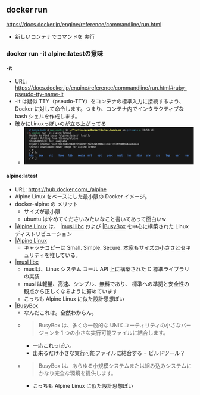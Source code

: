 ## docker run
https://docs.docker.jp/engine/reference/commandline/run.html
- 新しいコンテナでコマンドを 実行

### docker run -it alpine:latestの意味
#### -it
- URL: https://docs.docker.jp/engine/reference/commandline/run.html#ruby-pseudo-tty-name-it
- -it は疑似 TTY（pseudo-TTY）をコンテナの標準入力に接続するよう、 Docker に対して命令します。つまり、コンテナ内でインタラクティブな bash シェルを作成します。
- 確かにLinuxっぽいのが立ち上がってる
  - ![起動したコンテナ](image/first_container.png)

#### alpine:latest
- URL: https://hub.docker.com/_/alpine
- Alpine Linux をベースにした最小限の Docker イメージ。
- docker-alpine の メリット
  - サイズが最小限
  - ubuntu はやめてくださいみたいなこと書いてあって面白いw
- |[Alpine Linux](https://alpinelinux.org/) は、 |[musl libc](https://musl.libc.org/) および |[BusyBox](https://www.busybox.net/) を中心に構築された Linux ディストリビューション
- |[Alpine Linux](https://alpinelinux.org/)
  - キャッチコピーは Small. Simple. Secure. 本家もサイズの小ささとセキュリティを推している。
- |[musl libc](https://musl.libc.org/)
  - muslは、Linux システム コール API 上に構築された C 標準ライブラリの実装
  - musl は軽量、高速、シンプル、無料であり、 標準への準拠と安全性の観点から正しくなるように努めています
  - こっちも Alpine Linux に似た設計思想ぽい
- |[BusyBox](https://www.busybox.net/)
  - なんだこれは。全然わからん。
  - > BusyBox は、多くの一般的な UNIX ユーティリティの小さなバージョンを 1 つの小さな実行可能ファイルに結合します。
    - 一応これっぽい。
    - 出来るだけ小さな実行可能ファイルに結合する = ビルドツール？
  - > BusyBox は、あらゆる小規模システムまたは組み込みシステムにかなり完全な環境を提供します。
    - こっちも Alpine Linux に似た設計思想ぽい

